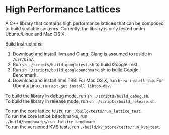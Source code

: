 # High Performance Lattices

A C++ library that contains high performance lattices that can be composed to build scalable systems. Currently, the library is only tested under Ubuntu/Linux and Mac OS X.

Build Instructions:

1. Download and install llvm and Clang. Clang is assumed to reside in `/usr/bin/`.
2. Run `sh ./scripts/build_googletest.sh` to build Google Test.
3. Run `sh ./scripts/build_googlebenchmark.sh` to build Google Benchmark.
3. Download and install Intel TBB. For Mac OS X, run `brew install tbb`. For Ubuntu/Linux, run `apt-get install libtbb-dev`.

To build the library in debug mode, run `sh ./scripts/build_debug.sh`.<br />
To build the library in release mode, run `sh ./scripts/build_release.sh`.

To run the core lattice tests, run `./build/tests/run_lattice_test`.<br />
To run the core lattice benchmarks, run `./build/benchmarks/run_lattice_benchmark`.<br />
To run the versioned KVS tests, run `./build/kv_store/tests/run_kvs_test`.
